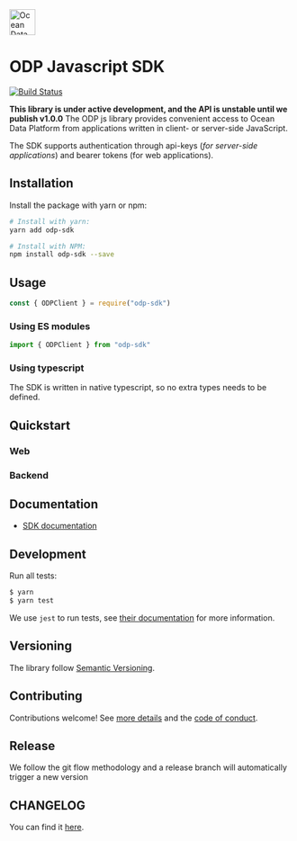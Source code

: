 <a href="https://www.oceandata.earth/">
<img src="https://stdevloginsitecdnendpoint.azureedge.net/assets/images/odp-logo-symbol.svg" width="auto" height="46px" alt="Ocean Data Foundation Logo" title="Ocean Data Foundation"> </a>

# ODP Javascript SDK

[![Build Status](https://dev.azure.com/oceandatafoundation/ODP/_apis/build/status/ODP-JavaScript-SDK-CI?branchName=master)](https://dev.azure.com/oceandatafoundation/ODP/_build/latest?definitionId=10&branchName=master)

**This library is under active development, and the API is unstable until we publish v1.0.0** The ODP js library
provides convenient access to Ocean Data Platform from applications written in client- or server-side JavaScript.

The SDK supports authentication through api-keys (_for server-side applications_) and bearer tokens (for web
applications).

## Installation

Install the package with yarn or npm:

```sh
# Install with yarn:
yarn add odp-sdk

# Install with NPM:
npm install odp-sdk --save
```

## Usage

```js
const { ODPClient } = require("odp-sdk")
```

### Using ES modules

```js
import { ODPClient } from "odp-sdk"
```

### Using typescript

The SDK is written in native typescript, so no extra types needs to be defined.

## Quickstart

### Web

### Backend

## Documentation

- [SDK documentation](./docs/README.md)

## Development

Run all tests:

```sh
$ yarn
$ yarn test
```

We use `jest` to run tests, see [their documentation](https://github.com/facebook/jest) for more information.

## Versioning

The library follow [Semantic Versioning](https://semver.org/).

## Contributing

Contributions welcome! See [more details](./CONTRIBUTING.md) and the [code of conduct](./CODE_OF_CONDUCT.md).

## Release

We follow the git flow methodology and a release branch will automatically trigger a new version

## CHANGELOG

You can find it [here](./CHANGELOG.md).
